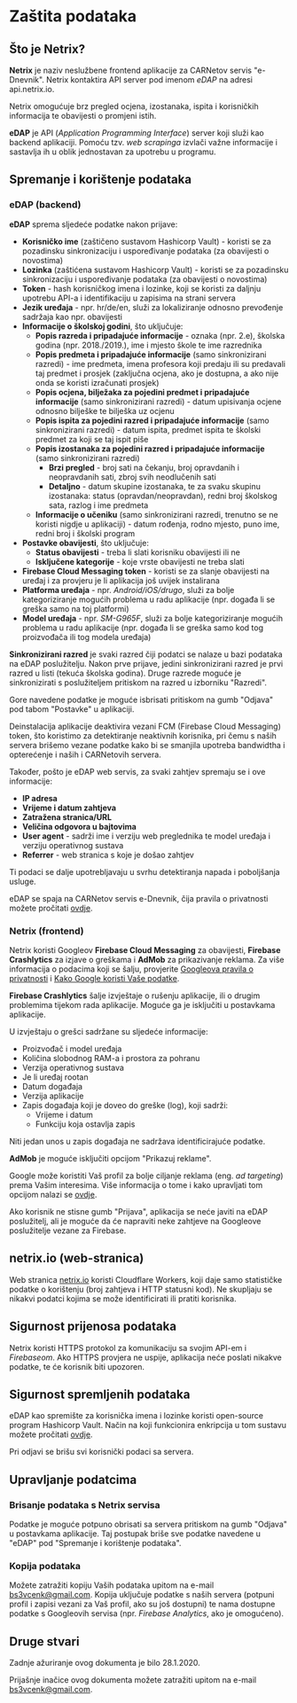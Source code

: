 # Zaštita podataka

## Što je Netrix?

**Netrix** je naziv neslužbene frontend aplikacije za CARNetov servis "e-Dnevnik". Netrix kontaktira API server pod imenom *eDAP* na adresi api.netrix.io.

Netrix omogućuje brz pregled ocjena, izostanaka, ispita i korisničkih informacija te obavijesti o promjeni istih.

**eDAP** je API (*Application Programming Interface*) server koji služi kao backend aplikaciji. Pomoću tzv. *web scrapinga* izvlači važne informacije i sastavlja ih u oblik jednostavan za upotrebu u programu.

## Spremanje i korištenje podataka

### eDAP (backend)

**eDAP** sprema sljedeće podatke nakon prijave:

* **Korisničko ime** (zaštičeno sustavom Hashicorp Vault) - koristi se za pozadinsku sinkronizaciju i uspoređivanje podataka (za obavijesti o novostima)
* **Lozinka** (zaštićena sustavom Hashicorp Vault) - koristi se za pozadinsku sinkronizaciju i uspoređivanje podataka (za obavijesti o novostima)
* **Token** - hash korisničkog imena i lozinke, koji se koristi za daljnju upotrebu API-a i identifikaciju u zapisima na strani servera
* **Jezik uređaja** - npr. hr/de/en, služi za lokaliziranje odnosno prevođenje sadržaja kao npr. obavijesti
* **Informacije o školskoj godini**, što uključuje:
    * **Popis razreda i pripadajuće informacije** - oznaka (npr. 2.e), školska godina (npr. 2018./2019.), ime i mjesto škole te ime razrednika
    * **Popis predmeta i pripadajuće informacije** (samo sinkronizirani razredi) - ime predmeta, imena profesora koji predaju ili su predavali taj predmet i prosjek (zaključna ocjena, ako je dostupna, a ako nije onda se koristi izračunati prosjek)
    * **Popis ocjena, bilježaka za pojedini predmet i pripadajuće informacije** (samo sinkronizirani razredi) - datum upisivanja ocjene odnosno bilješke te bilješka uz ocjenu
    * **Popis ispita za pojedini razred i pripadajuće informacije** (samo sinkronizirani razredi) - datum ispita, predmet ispita te školski predmet za koji se taj ispit piše
    * **Popis izostanaka za pojedini razred i pripadajuće informacije** (samo sinkronizirani razredi)
        * **Brzi pregled** - broj sati na čekanju, broj opravdanih i neopravdanih sati, zbroj svih neodlučenih sati
        * **Detaljno** - datum skupine izostanaka, te za svaku skupinu izostanaka: status (opravdan/neopravdan), redni broj školskog sata, razlog i ime predmeta
    * **Informacije o učeniku** (samo sinkronizirani razredi, trenutno se ne koristi nigdje u aplikaciji) - datum rođenja, rodno mjesto, puno ime, redni broj i školski program
* **Postavke obavijesti**, što uključuje:
    * **Status obavijesti** - treba li slati korisniku obavijesti ili ne
    * **Isključene kategorije** - koje vrste obavijesti ne treba slati
* **Firebase Cloud Messaging token** - koristi se za slanje obavijesti na uređaj i za provjeru je li aplikacija još uvijek instalirana
* **Platforma uređaja** - npr. *Android/iOS/drugo*, služi za bolje kategoriziranje mogućih problema u radu aplikacije (npr. događa li se greška samo na toj platformi)
* **Model uređaja** - npr. *SM-G965F*, služi za bolje kategoriziranje mogućih problema u radu aplikacije (npr. događa li se greška samo kod tog proizvođača ili tog modela uređaja)

**Sinkronizirani razred** je svaki razred čiji podatci se nalaze u bazi podataka na eDAP poslužitelju. Nakon prve prijave, jedini sinkronizirani razred je prvi razred u listi (tekuća školska godina). Druge razrede moguće je sinkronizirati s poslužiteljem pritiskom na razred u izborniku "Razredi".

Gore navedene podatke je moguće isbrisati pritiskom na gumb "Odjava" pod tabom "Postavke" u aplikaciji.

Deinstalacija aplikacije deaktivira vezani FCM (Firebase Cloud Messaging) token, što koristimo za detektiranje neaktivnih korisnika, pri čemu s naših servera brišemo vezane podatke kako bi se smanjila upotreba bandwidtha i opterećenje i naših i CARNetovih servera.

Također, pošto je eDAP web servis, za svaki zahtjev spremaju se i ove informacije:
* **IP adresa**
* **Vrijeme i datum zahtjeva**
* **Zatražena stranica/URL**
* **Veličina odgovora u bajtovima**
* **User agent** - sadrži ime i verziju web preglednika te model uređaja i verziju operativnog sustava
* **Referrer** - web stranica s koje je došao zahtjev

Ti podaci se dalje upotrebljavaju u svrhu detektiranja napada i poboljšanja usluge.

eDAP se spaja na CARNetov servis e-Dnevnik, čija pravila o privatnosti možete pročitati [ovdje](https://www.carnet.hr/obavijest-o-privatnosti/).

### Netrix (frontend)

Netrix koristi Googleov **Firebase Cloud Messaging** za obavijesti, **Firebase Crashlytics** za izjave o greškama i **AdMob** za prikazivanje reklama. Za više informacija o podacima koji se šalju, provjerite [Googleova pravila o privatnosti](https://policies.google.com/privacy) i [Kako Google koristi Vaše podatke](https://policies.google.com/technologies/partner-sites).

**Firebase Crashlytics** šalje izvještaje o rušenju aplikacije, ili o drugim problemima tijekom rada aplikacije. Moguće ga je isključiti u postavkama aplikacije.

U izvještaju o grešci sadržane su sljedeće informacije:

* Proizvođač i model uređaja
* Količina slobodnog RAM-a i prostora za pohranu
* Verzija operativnog sustava
* Je li uređaj rootan
* Datum događaja
* Verzija aplikacije
* Zapis događaja koji je doveo do greške (log), koji sadrži:
    * Vrijeme i datum
    * Funkciju koja ostavlja zapis

Niti jedan unos u zapis događaja ne sadržava identificirajuće podatke.

**AdMob** je moguće isključiti opcijom "Prikazuj reklame".

Google može koristiti Vaš profil za bolje ciljanje reklama (eng. *ad targeting*) prema Vašim interesima. Više informacija o tome i kako upravljati tom opcijom nalazi se [ovdje](https://support.google.com/ads/answer/1660762).

Ako korisnik ne stisne gumb "Prijava", aplikacija se neće javiti na eDAP poslužitelj, ali je moguće da će napraviti neke zahtjeve na Googleove poslužitelje vezane za Firebase.

## netrix.io (web-stranica)

Web stranica [netrix.io](https://netrix.io) koristi Cloudflare Workers, koji daje samo statističke podatke o korištenju (broj zahtjeva i HTTP statusni kod). Ne skupljaju se nikakvi podatci kojima se može identificirati ili pratiti korisnika.

## Sigurnost prijenosa podataka

Netrix koristi HTTPS protokol za komunikaciju sa svojim API-em i *Firebaseom*. Ako HTTPS provjera ne uspije, aplikacija neće poslati nikakve podatke, te će korisnik biti upozoren.

## Sigurnost spremljenih podataka

eDAP kao spremište za korisnička imena i lozinke koristi open-source program Hashicorp Vault. Način na koji funkcionira enkripcija u tom sustavu možete pročitati [ovdje](https://www.hashicorp.com/resources/how-does-vault-encrypt-data).

Pri odjavi se brišu svi korisnički podaci sa servera.

## Upravljanje podatcima

### Brisanje podataka s Netrix servisa

Podatke je moguće potpuno obrisati sa servera pritiskom na gumb "Odjava" u postavkama aplikacije. Taj postupak briše sve podatke navedene u "eDAP" pod "Spremanje i korištenje podataka".

### Kopija podataka

Možete zatražiti kopiju Vaših podataka upitom na e-mail bs3vcenk@gmail.com. Kopija uključuje podatke s naših servera (potpuni profil i zapisi vezani za Vaš profil, ako su još dostupni) te nama dostupne podatke s Googleovih servisa (npr. *Firebase Analytics*, ako je omogućeno).

## Druge stvari

Zadnje ažuriranje ovog dokumenta je bilo 28.1.2020.

Prijašnje inačice ovog dokumenta možete zatražiti upitom na e-mail bs3vcenk@gmail.com.